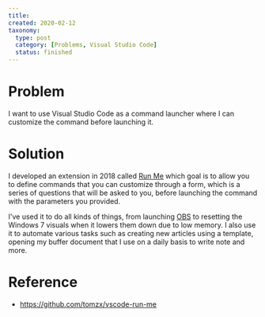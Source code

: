 ```yaml
---
title:
created: 2020-02-12
taxonomy:
  type: post
  category: [Problems, Visual Studio Code]
  status: finished
---
```


# Problem
I want to use Visual Studio Code as a command launcher where I can customize the command before launching it.

# Solution
I developed an extension in 2018 called [Run Me](https://marketplace.visualstudio.com/items?itemName=tomzx.run-me) which goal is to allow you to define commands that you can customize through a form, which is a series of questions that will be asked to you, before launching the command with the parameters you provided.

I've used it to do all kinds of things, from launching [OBS](https://obsproject.com/) to resetting the Windows 7 visuals when it lowers them down due to low memory. I also use it to automate various tasks such as creating new articles using a template, opening my buffer document that I use on a daily basis to write note and more.

# Reference
* https://github.com/tomzx/vscode-run-me
